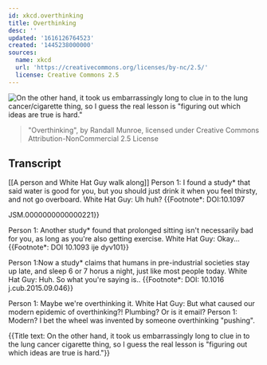 ```yaml
---
id: xkcd.overthinking
title: Overthinking
desc: ''
updated: '1616126764523'
created: '1445238000000'
sources:
  name: xkcd
  url: 'https://creativecommons.org/licenses/by-nc/2.5/'
  license: Creative Commons 2.5
---
```

![On the other hand, it took us embarrassingly long to clue in to the lung cancer/cigarette thing, so I guess the real lesson is "figuring out which ideas are true is hard."](https://imgs.xkcd.com/comics/overthinking.png)
> "Overthinking", by Randall Munroe, licensed under Creative Commons Attribution-NonCommercial 2.5 License

## Transcript
[[A person and White Hat Guy walk along]]
Person 1: I found a study* that said water is good for you, but you should just drink it when you feel thirsty, and not go overboard.
White Hat Guy: Uh huh?
{{Footnote*: DOI:10.1097

JSM.0000000000000221}}

Person 1: Another study* found that prolonged sitting isn't necessarily bad for you, as long as you're also getting exercise.
White Hat Guy: Okay...
{{Footnote*: DOI 10.1093
ije
dyv101}}

Person 1:Now a study* claims that humans in pre-industrial societies stay up late, and sleep 6 or 7 horus a night, just like most people today.
White Hat Guy: Huh. So what you're saying is..
{{Footnote*: DOI: 10.1016
j.cub.2015.09.046}}

Person 1: Maybe we're overthinking it.
White Hat Guy: But what caused our modern epidemic of overthinking?! Plumbing? Or is it email?
Person 1: Modern? I bet the wheel was invented by someone overthinking "pushing".

{{Title text: On the other hand, it took us embarrassingly long to clue in to the lung cancer
cigarette thing, so I guess the real lesson is "figuring out which ideas are true is hard."}}
